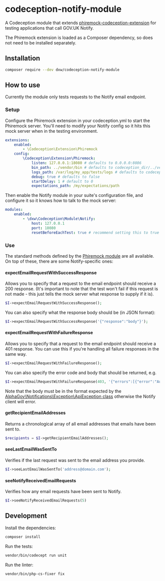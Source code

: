 # codeception-notify-module

A Codeception module that extends [phiremock-codeception-extension](https://github.com/mcustiel/phiremock-codeception-extension) for testing applications that call GOV.UK Notify. 

The Phiremock extension is loaded as a Composer dependency, so does not need to be installed separately.

## Installation

```bash
composer require --dev dxw/codeception-notify-module
```

## How to use 

Currently the module only tests requests to the Notify email endpoint.

### Setup

Configure the Phiremock extension in your codeception.yml to start the Phiremock server. You'll need to modify your Notify config so it hits this mock server when in the testing environment.

```yml
extensions:
    enabled:
        - \Codeception\Extension\Phiremock
    config:
        \Codeception\Extension\Phiremock:
            listen: 127.0.0.1:18080 # defaults to 0.0.0.0:8086
            bin_path: ../vendor/bin # defaults to codeception_dir/../vendor/bin 
            logs_path: /var/log/my_app/tests/logs # defaults to codeception's tests output dir
            debug: true # defaults to false
            startDelay: 1 # default to 0
            expectations_path: /my/expectations/path
```

Then enable the Notify module in your suite's configuration file, and configure it so it knows how to talk to the mock server:

```yml
modules:
    enabled:
        - \dxw\Codeception\Module\Notify:
            host: 127.0.0.1
            port: 18080
            resetBeforeEachTest: true # recommend setting this to true for predictable results
```

### Use 

The standard methods defined by the [Phiremock module](https://github.com/mcustiel/phiremock-codeception-extension) are all available. On top of these, there are some Notify-specific ones:

#### expectEmailRequestWithSuccessResponse

Allows you to specify that a request to the email endpoint should receive a 200 response. (It's important to note that the test won't fail if this request is not made - this just tells the mock server what response to supply if it is).

```php
$I->expectEmailRequestWithSuccessResponse();
```

You can also specify what the response body should be (in JSON format): 

```php 
$I->expectEmailRequestWithSuccessResponse('{"response":"body"}');
```

#### expectEmailRequestWithFailureResponse

Allows you to specify that a request to the email endpoint should receive a 401 response. You can use this if you're handling all failure responses in the same way.

```php
$I->expectEmailRequestWithFailureResponse();
```

You can also specify the error code and body that should be returned, e.g.

```php 
$I->expectEmailRequestWithFailureResponse(403, '{"errors":[{"error":"AuthError", "message":"Invalid token"}]}');
```

Note that the body must be in the format expected by the [AlphaGov\Notifications\Exception\ApiException class](https://github.com/alphagov/notifications-php-client/blob/master/src/Exception/ApiException.php) otherwise the Notify client will error.

#### getRecipientEmailAddresses

Returns a chronological array of all email addresses that emails have been sent to.

```php
$recipients = $I->getRecipientEmailAddresses();
```

#### seeLastEmailWasSentTo

Verifies if the last request was sent to the email address you provide.

```php
$I->seeLastEmailWasSentTo('address@domain.com');
```

#### seeNotifyReceivedEmailRequests

Verifies how any email requests have been sent to Notify.

```php
$I->seeNotifyReceivedEmailRequests(5)
```

## Development

Install the dependencies:

```bash
composer install
```

Run the tests: 

```bash 
vendor/bin/codecept run unit 
```

Run the linter:

```bash
vendor/bin/php-cs-fixer fix 
```



